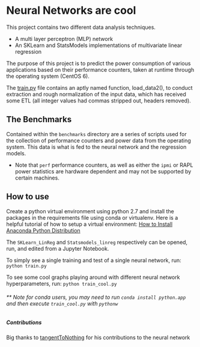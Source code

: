 # Neural Networks are cool

This project contains two different data analysis techniques. 
- A multi layer perceptron (MLP) network
- An SKLearn and StatsModels implementations of multivariate linear regression

The purpose of this project is to predict the power consumption of various applications based on their performance counters, taken at runtime through the operating system (CentOS 6).

The [train.py](train.py) file contains an aptly named function, load_data2(), to conduct extraction and rough normalization of the input data, which has received some ETL (all integer values had commas stripped out, headers removed).

## The Benchmarks

Contained within the `benchmarks` directory are a series of scripts used for the collection of performance counters and power data from the operating system.  This data is what is fed to the neural network and the regression models.

* Note that `perf` performance counters, as well as either the `ipmi` or RAPL power statistics are hardware dependent and may not be supported by certain machines.


## How to use

Create a python virtual environment using python 2.7 and install the packages in the requirements file using conda or virtualenv. Here is a helpful tutorial of how to setup a virtual environment: [How to Install Anaconda Python Distribution][1]

The `SKLearn_LinReg` and `Statsmodels_linreg` respectively can be opened, run, and edited from a Jupyter Notebook.

To simply see a single training and test of a single neural network, run: `python train.py`

To see some cool graphs playing around with different neural network hyperparameters, run: `python train_cool.py`
###### ** Note for conda users, you may need to run `conda install python.app` and then execute `train_cool.py` with `pythonw`

##### Contributions
Big thanks to [tangentToNothing][2] for his contributions to the neural network

[1]: https://www.digitalocean.com/community/tutorials/how-to-install-the-anaconda-python-distribution-on-ubuntu-16-04
[2]: https://github.com/tangenttonothing
